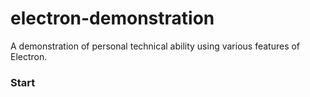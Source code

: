 # electron-demonstration

A demonstration of personal technical ability using various features of Electron.

### Start